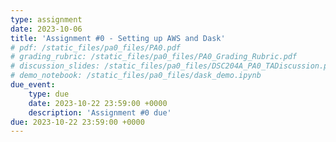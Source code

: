```yaml
---
type: assignment
date: 2023-10-06
title: 'Assignment #0 - Setting up AWS and Dask'
# pdf: /static_files/pa0_files/PA0.pdf
# grading_rubric: /static_files/pa0_files/PA0_Grading_Rubric.pdf
# discussion_slides: /static_files/pa0_files/DSC204A_PA0_TADiscussion.pdf
# demo_notebook: /static_files/pa0_files/dask_demo.ipynb
due_event: 
    type: due
    date: 2023-10-22 23:59:00 +0000
    description: 'Assignment #0 due'
due: 2023-10-22 23:59:00 +0000
---
```

